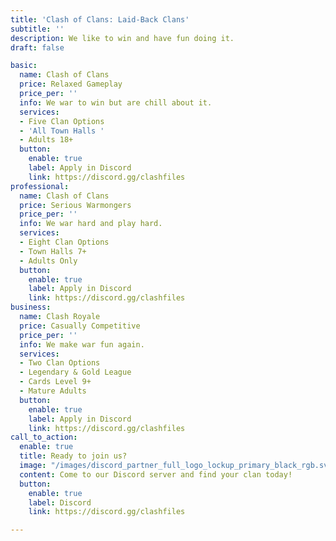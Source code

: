 ```yaml
---
title: 'Clash of Clans: Laid-Back Clans'
subtitle: ''
description: We like to win and have fun doing it.
draft: false

basic:
  name: Clash of Clans
  price: Relaxed Gameplay
  price_per: ''
  info: We war to win but are chill about it.
  services:
  - Five Clan Options
  - 'All Town Halls '
  - Adults 18+
  button:
    enable: true
    label: Apply in Discord
    link: https://discord.gg/clashfiles
professional:
  name: Clash of Clans
  price: Serious Warmongers
  price_per: ''
  info: We war hard and play hard.
  services:
  - Eight Clan Options
  - Town Halls 7+
  - Adults Only
  button:
    enable: true
    label: Apply in Discord
    link: https://discord.gg/clashfiles
business:
  name: Clash Royale
  price: Casually Competitive
  price_per: ''
  info: We make war fun again.
  services:
  - Two Clan Options
  - Legendary & Gold League
  - Cards Level 9+
  - Mature Adults
  button:
    enable: true
    label: Apply in Discord
    link: https://discord.gg/clashfiles
call_to_action:
  enable: true
  title: Ready to join us?
  image: "/images/discord_partner_full_logo_lockup_primary_black_rgb.svg"
  content: Come to our Discord server and find your clan today!
  button:
    enable: true
    label: Discord
    link: https://discord.gg/clashfiles

---
```


